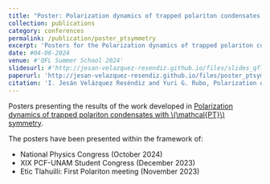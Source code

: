 ```yaml
---
title: "Poster: Polarization dynamics of trapped polariton condensates with PT symmetry"
collection: publications
category: conferences
permalink: /publication/poster_ptsymmetry
excerpt: 'Posters for the Polarization dynamics of trapped polariton condensates with PT symmetry'
date: #04-06-2024
venue: #'QFL Summer School 2024'
slidesurl: #'http://jesan-velazquez-resendiz.github.io/files/slides_qfl_summer_school_2024.pdf'
paperurl: 'http://jesan-velazquez-resendiz.github.io/files/poster_ptsymmetry.pdf'
citation: 'I. Jesán Velázquez Reséndiz and Yuri G. Rubo, Polarization dynamics of trapped polariton condensates with PT-symmetry'
---
```


Posters presenting the results of the work developed in [Polarization dynamics of trapped polariton condensates with \\(\mathcal{PT}\\) symmetry](https://journals.aps.org/prb/abstract/10.1103/PhysRevB.109.085312).

The posters have been presented within the framework of:
- National Physics Congress (October 2024)
- XIX PCF-UNAM Student Congress (December 2023)
- Etic Tlahuilli: First Polariton meeting (November 2023)
